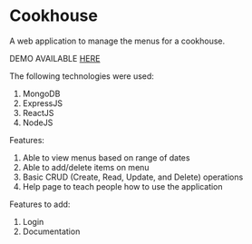 # Cookhouse
A web application to manage the menus for a cookhouse.

DEMO AVAILABLE [HERE](https://cookhouse-menu-manager.herokuapp.com/#/)

The following technologies were used:
1. MongoDB
2. ExpressJS
3. ReactJS
4. NodeJS

Features:
1. Able to view menus based on range of dates
2. Able to add/delete items on menu
3. Basic CRUD (Create, Read, Update, and Delete) operations
4. Help page to teach people how to use the application

Features to add:
1. Login
2. Documentation
